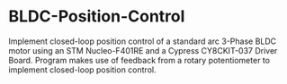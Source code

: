 # BLDC-Position-Control
Implement closed-loop position control of a standard arc 3-Phase BLDC motor using an STM Nucleo-F401RE and a Cypress CY8CKIT-037 Driver Board.
Program makes use of feedback from a rotary potentiometer to implement closed-loop position control.
